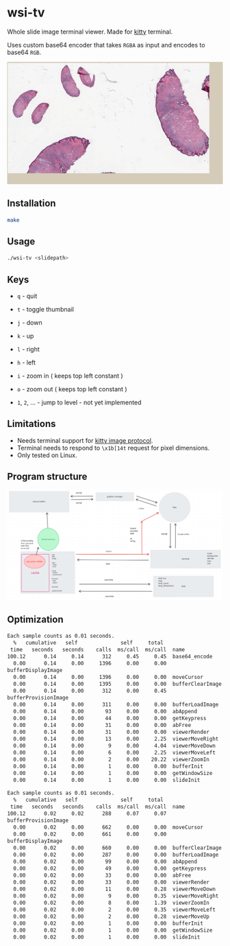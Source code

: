 # wsi-tv

Whole slide image terminal viewer. Made for [kitty](https://sw.kovidgoyal.net/kitty/) terminal.

Uses custom base64 encoder that takes `RGBA` as input and encodes to base64 `RGB`.

![screenshot](./screenshot.png)

## Installation

```bash
make
```

## Usage

```bash
./wsi-tv <slidepath>
```

## Keys

- `q` - quit
- `t` - toggle thumbnail

- `j` - down
- `k` - up
- `l` - right
- `h` - left
- `i` - zoom in ( keeps top left constant )
- `o` - zoom out ( keeps top left constant )

- `1`, `2`, ... - jump to level - not yet implemented

## Limitations

- Needs terminal support for [kitty image protocol](https://sw.kovidgoyal.net/kitty/graphics-protocol/).
- Terminal needs to respond to `\x1b[14t` request for pixel dimensions.
- Only tested on Linux.

## Program structure

![structure](./structure.png)

## Optimization

```
Each sample counts as 0.01 seconds.
  %   cumulative   self              self     total           
 time   seconds   seconds    calls  ms/call  ms/call  name    
100.12      0.14     0.14      312     0.45     0.45  base64_encode
  0.00      0.14     0.00     1396     0.00     0.00  bufferDisplayImage
  0.00      0.14     0.00     1396     0.00     0.00  moveCursor
  0.00      0.14     0.00     1395     0.00     0.00  bufferClearImage
  0.00      0.14     0.00      312     0.00     0.45  bufferProvisionImage
  0.00      0.14     0.00      311     0.00     0.00  bufferLoadImage
  0.00      0.14     0.00       93     0.00     0.00  abAppend
  0.00      0.14     0.00       44     0.00     0.00  getKeypress
  0.00      0.14     0.00       31     0.00     0.00  abFree
  0.00      0.14     0.00       31     0.00     0.00  viewerRender
  0.00      0.14     0.00       13     0.00     2.25  viewerMoveRight
  0.00      0.14     0.00        9     0.00     4.04  viewerMoveDown
  0.00      0.14     0.00        6     0.00     2.25  viewerMoveLeft
  0.00      0.14     0.00        2     0.00    20.22  viewerZoomIn
  0.00      0.14     0.00        1     0.00     0.00  bufferInit
  0.00      0.14     0.00        1     0.00     0.00  getWindowSize
  0.00      0.14     0.00        1     0.00     0.00  slideInit
```

```
Each sample counts as 0.01 seconds.
  %   cumulative   self              self     total           
 time   seconds   seconds    calls  ms/call  ms/call  name    
100.12      0.02     0.02      288     0.07     0.07  bufferProvisionImage
  0.00      0.02     0.00      662     0.00     0.00  moveCursor
  0.00      0.02     0.00      661     0.00     0.00  bufferDisplayImage
  0.00      0.02     0.00      660     0.00     0.00  bufferClearImage
  0.00      0.02     0.00      287     0.00     0.00  bufferLoadImage
  0.00      0.02     0.00       99     0.00     0.00  abAppend
  0.00      0.02     0.00       49     0.00     0.00  getKeypress
  0.00      0.02     0.00       33     0.00     0.00  abFree
  0.00      0.02     0.00       33     0.00     0.00  viewerRender
  0.00      0.02     0.00       11     0.00     0.28  viewerMoveDown
  0.00      0.02     0.00        9     0.00     0.35  viewerMoveRight
  0.00      0.02     0.00        8     0.00     1.39  viewerZoomIn
  0.00      0.02     0.00        2     0.00     0.35  viewerMoveLeft
  0.00      0.02     0.00        2     0.00     0.28  viewerMoveUp
  0.00      0.02     0.00        1     0.00     0.00  bufferInit
  0.00      0.02     0.00        1     0.00     0.00  getWindowSize
  0.00      0.02     0.00        1     0.00     0.00  slideInit
```
